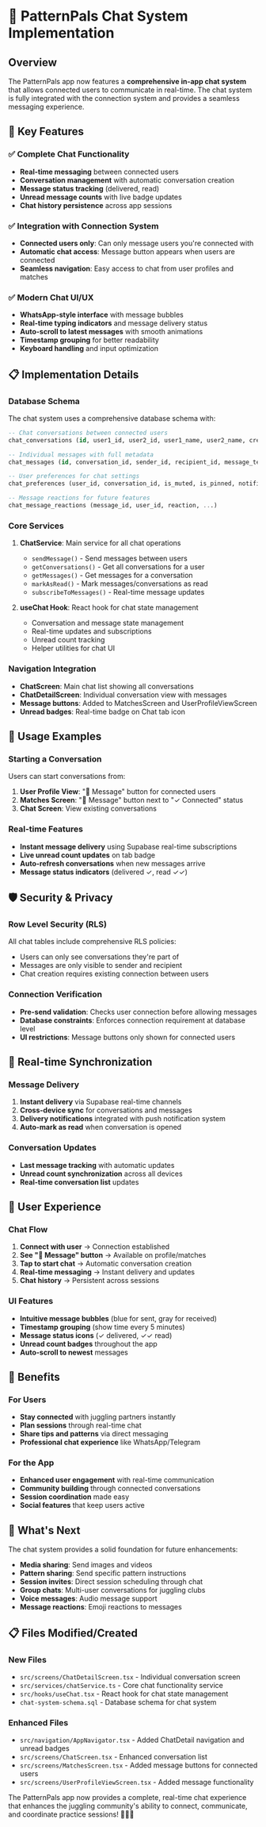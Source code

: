 # 💬 PatternPals Chat System Implementation

## Overview

The PatternPals app now features a **comprehensive in-app chat system** that allows connected users to communicate in real-time. The chat system is fully integrated with the connection system and provides a seamless messaging experience.

## 🎯 Key Features

### ✅ **Complete Chat Functionality**
- **Real-time messaging** between connected users
- **Conversation management** with automatic conversation creation
- **Message status tracking** (delivered, read)
- **Unread message counts** with live badge updates
- **Chat history persistence** across app sessions

### ✅ **Integration with Connection System**
- **Connected users only**: Can only message users you're connected with
- **Automatic chat access**: Message button appears when users are connected
- **Seamless navigation**: Easy access to chat from user profiles and matches

### ✅ **Modern Chat UI/UX**
- **WhatsApp-style interface** with message bubbles
- **Real-time typing indicators** and message delivery status
- **Auto-scroll to latest messages** with smooth animations
- **Timestamp grouping** for better readability
- **Keyboard handling** and input optimization

## 📋 Implementation Details

### Database Schema

The chat system uses a comprehensive database schema with:

```sql
-- Chat conversations between connected users
chat_conversations (id, user1_id, user2_id, user1_name, user2_name, created_at, last_message_at, ...)

-- Individual messages with full metadata
chat_messages (id, conversation_id, sender_id, recipient_id, message_text, read_at, delivered_at, ...)

-- User preferences for chat settings
chat_preferences (user_id, conversation_id, is_muted, is_pinned, notification_enabled, ...)

-- Message reactions for future features
chat_message_reactions (message_id, user_id, reaction, ...)
```

### Core Services

1. **ChatService**: Main service for all chat operations
   - `sendMessage()` - Send messages between users
   - `getConversations()` - Get all conversations for a user
   - `getMessages()` - Get messages for a conversation
   - `markAsRead()` - Mark messages/conversations as read
   - `subscribeToMessages()` - Real-time message updates

2. **useChat Hook**: React hook for chat state management
   - Conversation and message state management
   - Real-time updates and subscriptions
   - Unread count tracking
   - Helper utilities for chat UI

### Navigation Integration

- **ChatScreen**: Main chat list showing all conversations
- **ChatDetailScreen**: Individual conversation view with messages
- **Message buttons**: Added to MatchesScreen and UserProfileViewScreen
- **Unread badges**: Real-time badge on Chat tab icon

## 🚀 Usage Examples

### Starting a Conversation

Users can start conversations from:

1. **User Profile View**: "💬 Message" button for connected users
2. **Matches Screen**: "💬 Message" button next to "✓ Connected" status
3. **Chat Screen**: View existing conversations

### Real-time Features

- **Instant message delivery** using Supabase real-time subscriptions
- **Live unread count updates** on tab badge
- **Auto-refresh conversations** when new messages arrive
- **Message status indicators** (delivered ✓, read ✓✓)

## 🛡️ Security & Privacy

### Row Level Security (RLS)

All chat tables include comprehensive RLS policies:

- Users can only see conversations they're part of
- Messages are only visible to sender and recipient
- Chat creation requires existing connection between users

### Connection Verification

- **Pre-send validation**: Checks user connection before allowing messages
- **Database constraints**: Enforces connection requirement at database level
- **UI restrictions**: Message buttons only shown for connected users

## 🔄 Real-time Synchronization

### Message Delivery

1. **Instant delivery** via Supabase real-time channels
2. **Cross-device sync** for conversations and messages
3. **Delivery notifications** integrated with push notification system
4. **Auto-mark as read** when conversation is opened

### Conversation Updates

- **Last message tracking** with automatic updates
- **Unread count synchronization** across all devices
- **Real-time conversation list** updates

## 📱 User Experience

### Chat Flow

1. **Connect with user** → Connection established
2. **See "💬 Message" button** → Available on profile/matches
3. **Tap to start chat** → Automatic conversation creation
4. **Real-time messaging** → Instant delivery and updates
5. **Chat history** → Persistent across sessions

### UI Features

- **Intuitive message bubbles** (blue for sent, gray for received)
- **Timestamp grouping** (show time every 5 minutes)
- **Message status icons** (✓ delivered, ✓✓ read)
- **Unread count badges** throughout the app
- **Auto-scroll to newest** messages

## 🎉 Benefits

### For Users
- **Stay connected** with juggling partners instantly
- **Plan sessions** through real-time chat
- **Share tips and patterns** via direct messaging
- **Professional chat experience** like WhatsApp/Telegram

### For the App
- **Enhanced user engagement** with real-time communication
- **Community building** through connected conversations
- **Session coordination** made easy
- **Social features** that keep users active

## 🚀 What's Next

The chat system provides a solid foundation for future enhancements:

- **Media sharing**: Send images and videos
- **Pattern sharing**: Send specific pattern instructions
- **Session invites**: Direct session scheduling through chat
- **Group chats**: Multi-user conversations for juggling clubs
- **Voice messages**: Audio message support
- **Message reactions**: Emoji reactions to messages

## 📋 Files Modified/Created

### New Files
- `src/screens/ChatDetailScreen.tsx` - Individual conversation screen
- `src/services/chatService.ts` - Core chat functionality service
- `src/hooks/useChat.tsx` - React hook for chat state management
- `chat-system-schema.sql` - Database schema for chat system

### Enhanced Files
- `src/navigation/AppNavigator.tsx` - Added ChatDetail navigation and unread badges
- `src/screens/ChatScreen.tsx` - Enhanced conversation list
- `src/screens/MatchesScreen.tsx` - Added message buttons for connected users
- `src/screens/UserProfileViewScreen.tsx` - Added message functionality

The PatternPals app now provides a complete, real-time chat experience that enhances the juggling community's ability to connect, communicate, and coordinate practice sessions! 🤹‍♀️💬
